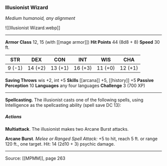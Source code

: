 ### Illusionist Wizard
_Medium humanoid, any alignment_

![[Illusionist Wizard.webp]]




---

**Armor Class** 12, 15 (with [[mage armor]])
**Hit Points** 44 (8d8 + 8)
**Speed** 30 ft.

| STR     | DEX     | CON     | INT     | WIS     | CHA     |
|---------|---------|---------|---------|---------|---------|
| 9 (-1) | 14 (+2) | 13 (+1) | 16 (+3) | 11 (+0) | 12 (+1) |

**Saving Throws** wis +2, int +5
**Skills** [[arcana]] +5, [[history]] +5
**Passive Perception** 10
**Languages** any four languages
**Challenge** 3 (700 XP)

---

**Spellcasting.** The illusionist casts one of the following spells, using Intelligence as the spellcasting ability (spell save DC 13):

##### Actions
**Multiattack**. The illusionist makes two Arcane Burst attacks.

**Arcane Burst**. _Melee or Ranged Spell Attack:_ +5 to hit, reach 5 ft. or range 120 ft., one target. Hit: 14 (2d10 + 3) psychic damage.


---

Source: [[MPMM]], page 263